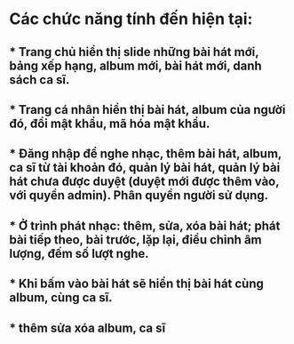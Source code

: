 # Các chức năng tính đến hiện tại:
## * Trang chủ hiển thị slide những bài hát mới, bảng xếp hạng, album mới, bài hát mới, danh sách ca sĩ.
## * Trang cá nhân hiển thị bài hát, album của người đó, đổi mật khẩu, mã hóa mật khẩu.
## * Đăng nhập để nghe nhạc, thêm bài hát, album, ca sĩ từ tài khoản đó, quản lý bài hát, quản lý bài hát chưa được duyệt (duyệt mới được thêm vào, với quyền admin). Phân quyền người sử dụng.
## * Ở trình phát nhạc: thêm, sửa, xóa bài hát; phát bài tiếp theo, bài trước, lặp lại, điều chỉnh âm lượng, đếm số lượt nghe.
## * Khi bấm vào bài hát sẽ hiển thị bài hát cùng album, cùng ca sĩ.
## * thêm sửa xóa album, ca sĩ

